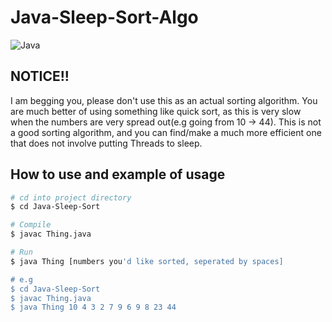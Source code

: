 # Java-Sleep-Sort-Algo
![Java](https://img.shields.io/badge/java-%23ED8B00.svg?style=for-the-badge&logo=java&logoColor=white)

<h2>NOTICE!!</h2>
<p>
I am begging you, please don't use this as an actual sorting algorithm. You are much better of using something like quick sort, as this is very slow when the numbers are very spread out(e.g going from 10 -> 44). This is not a good sorting algorithm, and you can find/make a much more efficient one that does not involve putting Threads to sleep.
</p>

<h2>How to use and example of usage</h2>

```bash
# cd into project directory
$ cd Java-Sleep-Sort

# Compile
$ javac Thing.java

# Run
$ java Thing [numbers you'd like sorted, seperated by spaces]

# e.g
$ cd Java-Sleep-Sort
$ javac Thing.java
$ java Thing 10 4 3 2 7 9 6 9 8 23 44
```
